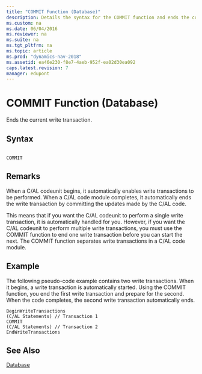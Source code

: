```yaml
---
title: "COMMIT Function (Database)"
description: Details the syntax for the COMMIT function and ends the current write transaction manually or automatically.
ms.custom: na
ms.date: 06/04/2016
ms.reviewer: na
ms.suite: na
ms.tgt_pltfrm: na
ms.topic: article
ms.prod: "dynamics-nav-2018"
ms.assetid: ea46e230-f8e7-4aeb-952f-ea02d30ea092
caps.latest.revision: 7
manager: edupont
---
```

# COMMIT Function (Database)
Ends the current write transaction.  
  
## Syntax  
  
```  
  
COMMIT  
```  
  
## Remarks  
 When a C/AL codeunit begins, it automatically enables write transactions to be performed. When a C/AL code module completes, it automatically ends the write transaction by committing the updates made by the C/AL code.  
  
 This means that if you want the C/AL codeunit to perform a single write transaction, it is automatically handled for you. However, if you want the C/AL codeunit to perform multiple write transactions, you must use the COMMIT function to end one write transaction before you can start the next. The COMMIT function separates write transactions in a C/AL code module.  
  
## Example  
 The following pseudo-code example contains two write transactions. When it begins, a write transaction is automatically started. Using the COMMIT function, you end the first write transaction and prepare for the second. When the code completes, the second write transaction automatically ends.  
  
```  
BeginWriteTransactions  
(C/AL Statements) // Transaction 1  
COMMIT  
(C/AL Statements) // Transaction 2  
EndWriteTransactions   
```  
  
## See Also  
 [Database](Database.md)